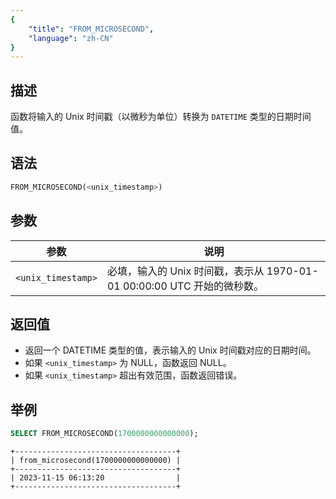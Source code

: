 ```yaml
---
{
    "title": "FROM_MICROSECOND",
    "language": "zh-CN"
}
---
```

## 描述

函数将输入的 Unix 时间戳（以微秒为单位）转换为 `DATETIME` 类型的日期时间值。

## 语法

```sql
FROM_MICROSECOND(<unix_timestamp>)
```

## 参数

| 参数                 | 说明                                                  |
|--------------------|-----------------------------------------------------|
| `<unix_timestamp>` | 必填，输入的 Unix 时间戳，表示从 1970-01-01 00:00:00 UTC 开始的微秒数。 |

## 返回值

- 返回一个 DATETIME 类型的值，表示输入的 Unix 时间戳对应的日期时间。
- 如果 `<unix_timestamp>` 为 NULL，函数返回 NULL。
- 如果 `<unix_timestamp>` 超出有效范围，函数返回错误。

## 举例

```sql
SELECT FROM_MICROSECOND(1700000000000000);
```

```text
+------------------------------------+
| from_microsecond(1700000000000000) |
+------------------------------------+
| 2023-11-15 06:13:20                |
+------------------------------------+
```